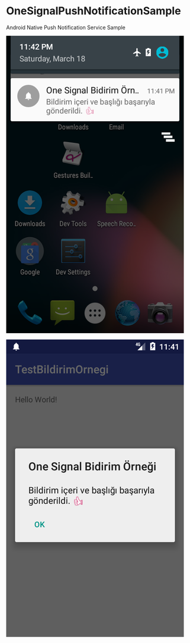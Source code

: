 # OneSignalPushNotificationSample
Android Native Push Notification Service Sample


![alt tag](https://github.com/harunkor/OneSignalPushNotificationSample/blob/master/device-2017-03-18-234254.png?raw=true
)

![alt tag](https://github.com/harunkor/OneSignalPushNotificationSample/blob/master/device-2017-03-18-234128.png?raw=true)




